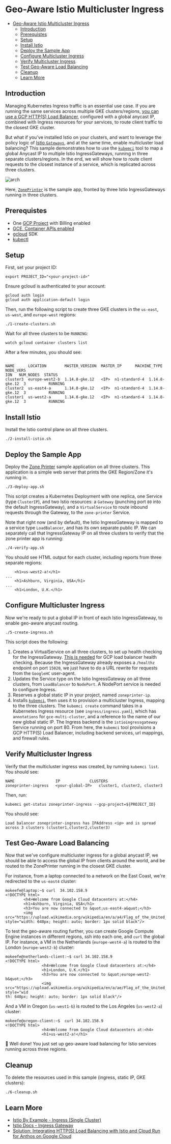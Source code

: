 # Geo-Aware Istio Multicluster Ingress
- [Geo-Aware Istio Multicluster Ingress](#geo-aware-istio-multicluster-ingress)
  - [Introduction](#introduction)
  - [Prerequistes](#prerequistes)
  - [Setup](#setup)
  - [Install Istio](#install-istio)
  - [Deploy the Sample App](#deploy-the-sample-app)
  - [Configure Multicluster Ingress](#configure-multicluster-ingress)
  - [Verify Multicluster Ingress](#verify-multicluster-ingress)
  - [Test Geo-Aware Load Balancing](#test-geo-aware-load-balancing)
  - [Cleanup](#cleanup)
  - [Learn More](#learn-more)


## Introduction

Managing Kubernetes Ingress traffic is an essential use case. If you are running the same services across multiple GKE clusters/regions, [you can use a GCP HTTP(S) Load Balancer](https://cloud.google.com/kubernetes-engine/docs/how-to/multi-cluster-ingress), configured with a global anycast IP, combined with Ingress resources for your services, to route client traffic to the closest GKE cluster.

But what if you've installed Istio on your clusters, and want to leverage the policy logic of [Istio `Gateways`](https://istio.io/docs/tasks/traffic-management/ingress/ingress-control/), and at the same time, enable multicluster load balancing? This sample demonstrates how to use the [`kubemci`](https://github.com/GoogleCloudPlatform/k8s-multicluster-ingress) tool to map a global Anycast IP to multiple Istio IngressGateways, running in three separate clusters/regions. In the end, we will show how to route client requests to the closest instance of a service, which is replicated across three clusters.

![arch](images/architecture.png)

Here, [`ZonePrinter`](https://github.com/GoogleCloudPlatform/k8s-multicluster-ingress/tree/master/examples/zone-printer) is the sample app, fronted by three Istio IngressGateways running in three clusters.

## Prerequistes

- One [GCP Project](https://cloud.google.com/resource-manager/docs/creating-managing-projects) with Billing enabled
- [GCE, Container APIs enabled](https://cloud.google.com/apis/docs/getting-started#enabling_apis)
- [gcloud](https://cloud.google.com/sdk/install) SDK
- [kubectl](https://kubernetes.io/docs/tasks/tools/install-kubectl/)

## Setup

First, set your project ID:

```
export PROJECT_ID="<your-project-id>"
```

Ensure gcloud is authenticated to your account:

```
gcloud auth login
gcloud auth application-default login
```

Then, run the following script to create three GKE clusters in the `us-east`, `us-west`, and `europe-west` regions:

```
./1-create-clusters.sh
```

Wait for all three clusters to be `RUNNING`:

```
watch gcloud container clusters list
```

After a few minutes, you should see:

```

NAME      LOCATION        MASTER_VERSION  MASTER_IP      MACHINE_TYPE   NODE_VERS
ION   NUM_NODES  STATUS
cluster3  europe-west2-b  1.14.8-gke.12   <IP>  n1-standard-4  1.14.8-gke.12  3          RUNNING
cluster2  us-east4-a      1.14.8-gke.12   <IP>  n1-standard-4  1.14.8-gke.12  3          RUNNING
cluster1  us-west2-a      1.14.8-gke.12   <IP>  n1-standard-4  1.14.8-gke.12  3          RUNNING
```

## Install Istio

Install the Istio control plane on all three clusters.

```
./2-install-istio.sh
```

## Deploy the Sample App

Deploy the [Zone Printer](https://github.com/GoogleCloudPlatform/k8s-multicluster-ingress/tree/ef552c26e53be19e39f0762c675ced21c3ce08ef/examples/zone-printer) sample application on all three clusters. This application is a simple web server that prints the GKE Region/Zone it's running in.

```
./3-deploy-app.sh
```

This script creates a Kubernetes Deployment with one replica, one Service (type `ClusterIP`), and two Istio resources: a `Gateway` (punching port `80` into the default IngressGateway), and a `VirtualService` to route inbound requests through the Gateway, to the `zone-printer` Service.


Note that right now (and by default), the Istio IngressGateway is mapped to a service type `LoadBalancer`, and has its own separate public IP. We can separately call that IngressGateway IP on all three clusters to verify that the zone printer app is running:

```
./4-verify-app.sh
```

You should see HTML output for each cluster, including reports from three separate regions:

```
    <h1>us-west2-a!</h1>
...
    <h1>Ashburn, Virginia, USA</h1>
...
    <h1>London, U.K.</h1>
```

## Configure Multicluster Ingress

Now we're ready to put a global IP in front of each Istio IngressGateway, to enable geo-aware anycast routing.

```
./5-create-ingress.sh
```

This script does the following:
1. Creates a VirtualService on all three clusters, to set up health checking for the IngressGateway. [This is needed](https://cloud.google.com/kubernetes-engine/docs/concepts/ingress#health_checks) for GCP load balancer health checking. Because the IngressGateway already exposes a `/healthz` endpoint on port `15020`, we just have to do a URL rewrite for requests from the `GoogleHC` user-agent.
2. Updates the Service type on the Istio IngressGateway on all three clusters, from `LoadBalancer` to `NodePort`. A NodePort service is needed to configure Ingress.
3. Reserves a global static IP in your project, named `zoneprinter-ip`.
4. Installs [`kubemci`](https://github.com/GoogleCloudPlatform/k8s-multicluster-ingress), then uses it to provision a multicluster Ingress, mapping to the three clusters. The `kubemci create` command takes in a Kubernetes Ingress resource (see `ingress/ingress.yaml`), which has `annotations` for `gce-multi-cluster`, and a reference to the name of our new global static IP. The Ingress backend is the `istioingressgateway` Service running on port 80. From here, the `kubemci` tool provisions a GCP HTTP(S) Load Balancer, including backend services, url mappings, and firewall rules.

## Verify Multicluster Ingress

Verify that the multicluster ingress was created, by running `kubemci list`. You should see:

```
NAME                  IP             CLUSTERS
zoneprinter-ingress   <your-global-IP>   cluster1, cluster2, cluster3
```

Then, run:

```
kubemci get-status zoneprinter-ingress --gcp-project=${PROJECT_ID}
```

You should see:
```
Load balancer zoneprinter-ingress has IPAddress <ip> and is spread across 3 clusters (cluster1,cluster2,cluster3)
```


## Test Geo-Aware Load Balancing

Now that we've configure multicluster ingress for a global anycast IP, we should be able to access the global IP from clients around the world, and be routed to the ZonePrinter running in the closest GKE cluster.

For instance, from a laptop connected to a network on the East Coast, we're redirected to the `us-east4` cluster:

```
mokeefe@laptop:~$ curl  34.102.158.9
<!DOCTYPE html>
		<h4>Welcome from Google Cloud datacenters at:</h4>
		<h1>Ashburn, Virginia, USA</h1>
		<h3>You are now connected to &quot;us-east4-a&quot;</h3>
		<img src="https://upload.wikimedia.org/wikipedia/en/a/a4/Flag_of_the_United_States.svg" style="width: 640px; height: auto; border: 1px solid black"/>
```

To test the geo-aware routing further, you can create Google Compute Engine instances in different regions, ssh into each one, and `curl` the global IP. For instance, a VM in the Netherlands (`europe-west4-a`) is routed to the London (`europe-west2-b`) cluster:

```
mokeefe@netherlands-client:~$ curl 34.102.158.9
<!DOCTYPE html>
                <h4>Welcome from Google Cloud datacenters at:</h4>
                <h1>London, U.K.</h1>
                <h3>You are now connected to &quot;europe-west2-b&quot;</h3>
                <img src="https://upload.wikimedia.org/wikipedia/en/a/ae/Flag_of_the_United_Kingdom.svg" style="wid
th: 640px; height: auto; border: 1px solid black"/>
```

And a VM in Oregon (`us-west1-b`) is routed to the Los Angeles (`us-west2-a`) cluster:

```
mokeefe@oregon-client:~$  curl 34.102.158.9
<!DOCTYPE html>
                <h4>Welcome from Google Cloud datacenters at:<h4>
                <h1>us-west2-a!</h1>
```

🎊 Well done! You just set up geo-aware load balancing for Istio services running across three regions.

## Cleanup

To delete the resources used in this sample (ingress, static IP, GKE clusters):

```
./6-cleanup.sh
```

## Learn More

- [Istio By Example - Ingress (Single Cluster)](https://istiobyexample.dev/ingress/)
- [Istio Docs - Ingress Gateway](https://istio.io/docs/concepts/traffic-management/#gateways)
- [Solution: Integrating HTTP(S) Load Balancing with Istio and Cloud Run for Anthos on Google Cloud](https://cloud.google.com/solutions/integrating-https-load-balancing-with-istio-and-cloud-run-for-anthos-deployed-on-gke#top_of_page)